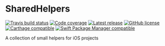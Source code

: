 # SharedHelpers
[![Travis build status](https://img.shields.io/travis/benjaminsnorris/SharedHelpers.svg)](https://travis-ci.org/benjaminsnorris/SharedHelpers)
[![Code coverage](https://img.shields.io/codecov/c/github/benjaminsnorris/SharedHelpers.svg)](https://codecov.io/github/benjaminsnorris/SharedHelpers)
[![Latest release](http://img.shields.io/github/release/benjaminsnorris/SharedHelpers.svg)](https://github.com/benjaminsnorris/SharedHelpers/releases)
[![GitHub license](https://img.shields.io/github/license/benjaminsnorris/SharedHelpers.svg)](/LICENSE)
[![Carthage compatible](https://img.shields.io/badge/Carthage-compatible-brightgreen.svg)](https://github.com/Carthage/Carthage)
[![Swift Package Manager compatible](https://img.shields.io/badge/Swift_Package_Manager-compatible-brightgreen.svg)](https://swift.org/package-manager)

A collection of small helpers for iOS projects
